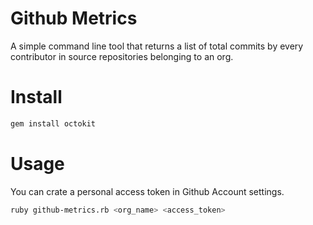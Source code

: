 # Github Metrics

A simple command line tool that returns a list of total commits by every contributor in source repositories belonging to an org.

# Install
```bash
gem install octokit
```

# Usage
You can crate a personal access token in Github Account settings.

```bash
ruby github-metrics.rb <org_name> <access_token>
```